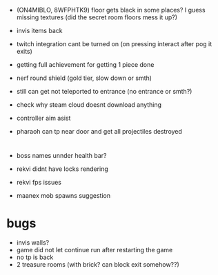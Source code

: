 * (ON4MIBLO, 8WFPHTK9) floor gets black in some places? I guess missing textures (did the secret room floors mess it up?)
* invis items back
* twitch integration cant be turned on (on pressing interact after pog it exits)
* getting full achievement for getting 1 piece done


* nerf round shield (gold tier, slow down or smth)
* still can get not teleported to entrance (no entrance or smth?)
* check why steam cloud doesnt download anything
* controller aim asist
* pharaoh can tp near door and get all projectiles destroyed

#

* boss names unnder health bar?
* rekvi didnt have locks rendering
* rekvi fps issues

* maanex mob spawns suggestion

# bugs
* invis walls?
* game did not let continue run after restarting the game
* no tp is back
* 2 treasure rooms (with brick? can block exit somehow??)